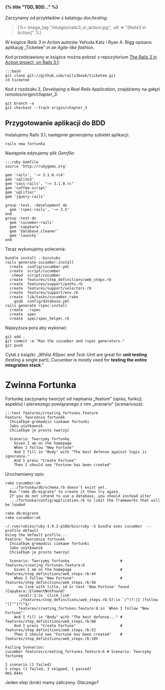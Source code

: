 #### {% title "TDD, BDD…" %}

Zaczynamy od przykładów z katalogu *doc/testing*.

<blockquote>
  {%= image_tag "/images/rails3_in_action.jpg", :alt => "[Rails3 in Action]" %}
</blockquote>

W książce *Rails 3 in Action* autorów Yehuda Katz i Ryan A. Bigg
opisano aplikację „Ticketee” *in an Agile-like fashion*.

Kod przedstawiony w książce można pobrać z repozytorium
[The Rails 3 in Action project, on Rails 3.1](https://github.com/rails3book/ticketee):

    :::bash
    git clone git://github.com/rails3book/ticketee.git
    cd ticketee

Kod z rozdziału 3, *Developing a Real Rails Application*,
znajdziemy na gałęzi *remotes/origin/chapter_3*:

    git branch -a
    git checkout --track origin/chapter_3


## Przygotowanie aplikacji do BDD

Instalujemy Rails 3.1, następnie generujemy szkielet aplikacji:

    rails new fortunka

Następnie edytujemy plik *Gemfile*:

    :::ruby Gemfile
    source 'http://rubygems.org'

    gem 'rails', '~> 3.1.0.rc4'
    gem 'sqlite3'
    gem 'sass-rails', "~> 3.1.0.rc"
    gem 'coffee-script'
    gem 'uglifier'
    gem 'jquery-rails'

    group :test, :development do
      gem 'rspec-rails', '~> 2.5'
    end
    group :test do
      gem 'cucumber-rails'
      gem 'capybara'
      gem 'database_cleaner'
      gem 'launchy'
    end

Teraz wykonujemy polecenia:

    bundle install --binstubs
    rails generate cucumber:install
      create  config/cucumber.yml
      create  script/cucumber
       chmod  script/cucumber
      create  features/step_definitions/web_steps.rb
      create  features/support/paths.rb
      create  features/support/selectors.rb
      create  features/support/env.rb
      create  lib/tasks/cucumber.rake
        gsub  config/database.yml
    rails generate rspec:install
      create  .rspec
      create  spec
      create  spec/spec_helper.rb

Najwyższa pora aby wykonać:

    git add .
    git commit -m "Ran the cucumber and rspec generators."
    git push

Cytat z książki: „Whilst *RSpec* and *Test::Unit* are great for **unit
testing** (testing a single part), *Cucumber* is mostly used for
**testing the entire integration stack**.”


# Zwinna Fortunka

Fortunkę zaczynamy tworzyć od napisania „feature” (opisu, funkcji, aspektu)
i pierwszego powiązanego z nim „scenario” (scenariusza):

    :::text features/creating_fortunes.feature
    Feature: Tworzenie fortunek
      Chciałbym gromadzić ciekawe fortunki
      Jako użytkownik
      Chciałbym je prosto tworzyć

      Scenario: Tworzymy fortunkę
        Given I am on the homepage
        When I follow "New Fortune"
        And I fill in "Body" with "The best defense against logic is ignorance."
        And I press "Create Fortune"
        Then I should see "Fortune has been created"

Uruchamiamy opis:

    rake cucumber:ok
      .../fortunka/db/schema.rb doesn't exist yet.
      Run "rake db:migrate" to create it then try again.
      If you do not intend to use a database, you should instead alter
      .../fortunka/config/application.rb to limit the frameworks that will be loaded

    rake db:migrate
    rake cucumber:ok

    ~/.rvm/rubies/ruby-1.9.2-p180/bin/ruby -S bundle exec cucumber  --profile default
    Using the default profile...
    Feature: Tworzenie fortunek
      Chciałbym gromadzić ciekawe fortunki
      Jako użytkownik
      Chciałbym je prosto tworzyć

      Scenario: Tworzymy fortunkę                       # features/creating_fortunes.feature:6
        Given I am on the homepage                      # features/step_definitions/web_steps.rb:44
        When I follow "New Fortune"                     # features/step_definitions/web_steps.rb:56
          no link with title, id or text 'New Fortune' found (Capybara::ElementNotFound)
          (eval):2:in `click_link'
          ./features/step_definitions/web_steps.rb:57:in `/^(?:|I )follow "([^"]*)"$/'
          features/creating_fortunes.feature:8:in `When I follow "New Fortune"'
        And I fill in "Body" with "The best defense..." # features/step_definitions/web_steps.rb:60
        And I press "Create Fortune"                    # features/step_definitions/web_steps.rb:52
        Then I should see "Fortune has been created"    # features/step_definitions/web_steps.rb:105

    Failing Scenarios:
    cucumber features/creating_fortunes.feature:6 # Scenario: Tworzymy fortunkę

    1 scenario (1 failed)
    5 steps (1 failed, 3 skipped, 1 passed)
    0m1.844s

Jeden *step* (krok) mamy zaliczony. Dlaczego?
